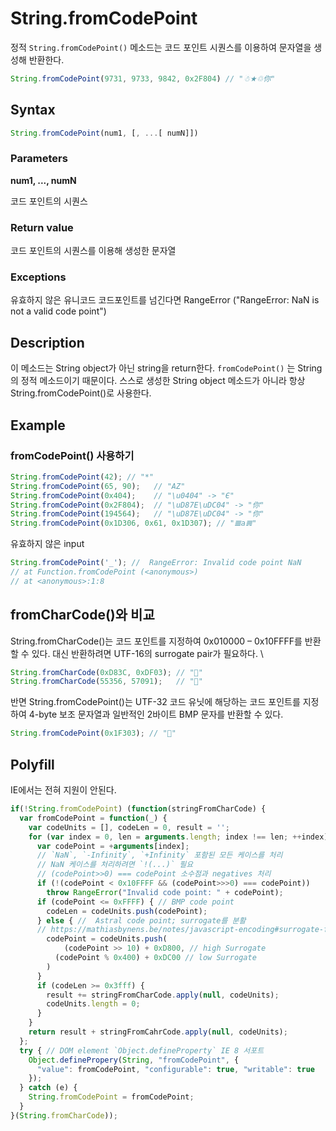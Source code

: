 # String.fromCodePoint

정적 `String.fromCodePoint()` 메소드는 코드 포인트 시퀀스를 이용하여 문자열을 생성해 반환한다.

```js
String.fromCodePoint(9731, 9733, 9842, 0x2F804) // "☃★♲你"
```

## Syntax

```js
String.fromCodePoint(num1, [, ...[ numN]])
```

### Parameters

**num1, ..., numN**

코드 포인트의 시퀀스

### Return value

코드 포인트의 시퀀스를 이용해 생성한 문자열

### Exceptions

유효하지 않은 유니코드 코드포인트를 넘긴다면 RangeError ("RangeError: NaN is not a valid code point")

## Description

이 메소드는 String object가 아닌 string을 return한다. `fromCodePoint()` 는 String의 정적 메소드이기 때문이다. 스스로 생성한 String object 메소드가 아니라 항상 String.fromCodePoint()로 사용한다. 

## Example

### fromCodePoint() 사용하기

```js
String.fromCodePoint(42); // "*"
String.fromCodePoint(65, 90);   // "AZ"
String.fromCodePoint(0x404);    // "\u0404" -> "Є"
String.fromCodePoint(0x2F804);  // "\uD87E\uDC04" -> "你"
String.fromCodePoint(194564);   // "\uD87E\uDC04" -> "你"
String.fromCodePoint(0x1D306, 0x61, 0x1D307); // "𝌆a𝌇"
```

유효하지 않은 input

```js
String.fromCodePoint('_'); //  RangeError: Invalid code point NaN
// at Function.fromCodePoint (<anonymous>)
// at <anonymous>:1:8
```

## fromCharCode()와 비교

String.fromCharCode()는 코드 포인트를 지정하여 0x010000 – 0x10FFFF를 반환할 수 있다. 대신 반환하려면 UTF-16의 surrogate pair가 필요하다. \

```js
String.fromCharCode(0xD83C, 0xDF03); // "🌃"
String.fromCharCode(55356, 57091);   // "🌃"
```

반면  String.fromCodePoint()는 UTF-32 코드 유닛에 해당하는 코드 포인트를 지정하여 4-byte 보조 문자열과 일반적인 2바이트 BMP 문자를 반환할 수 있다.

```js
String.fromCodePoint(0x1F303); // "🌃"
```

## Polyfill

IE에서는 전혀 지원이 안된다.

```js
if(!String.fromCodePoint) (function(stringFromCharCode) {
  var fromCodePoint = function(_) {
    var codeUnits = [], codeLen = 0, result = '';
    for (var index = 0, len = arguments.length; index !== len; ++index) {
      var codePoint = +arguments[index];
      // `NaN`, `-Infinity`, `+Infinity` 포함된 모든 케이스를 처리
      // NaN 케이스를 처리하려면 `!(...)` 필요
      // (codePoint>>0) === codePoint 소수점과 negatives 처리
      if (!(codePoint < 0x10FFFF && (codePoint>>>0) === codePoint)) 
        throw RangeError("Invalid code point: " + codePoint);
      if (codePoint <= 0xFFFF) { // BMP code point
      	codeLen = codeUnits.push(codePoint);
      } else { //  Astral code point; surrogate를 분활
      // https://mathiasbynens.be/notes/javascript-encoding#surrogate-formulae
      	codePoint = codeUnits.push(
        	(codePoint >> 10) + 0xD800, // high Surrogate
          (codePoint % 0x400) + 0xDC00 // low Surrogate
        )
      }
      if (codeLen >= 0x3fff) {
        result += stringFromCharCode.apply(null, codeUnits);
        codeUnits.length = 0;
      }
    }
    return result + stringFromCahrCode.apply(null, codeUnits);
  };
  try { // DOM element `Object.defineProperty` IE 8 서포트
    Object.definePropery(String, "fromCodePoint", {
      "value": fromCodePoint, "configurable": true, "writable": true
    });
  } catch (e) {
    String.fromCodePoint = fromCodePoint;
  } 
}(String.fromCharCode));
```





